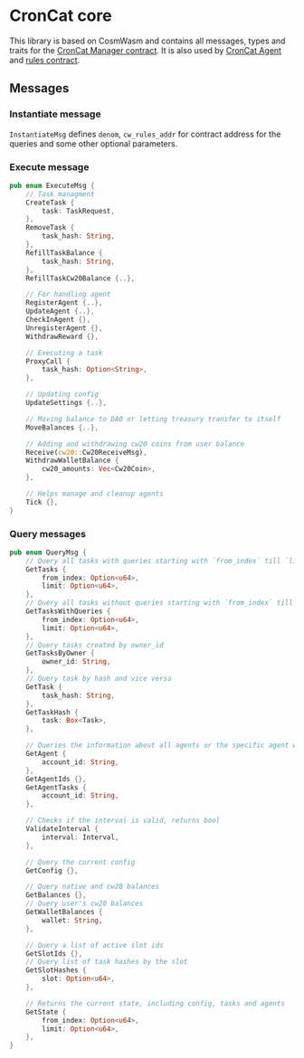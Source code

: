 # CronCat core

This library is based on CosmWasm and contains all messages, types and traits for the [CronCat Manager contract](https://github.com/CronCats/cw-croncat).
It is also used by [CronCat Agent](https://github.com/CronCats/croncat-rs) and [rules contract](https://github.com/CronCats/cw-croncat/tree/main/contracts/cw-rules).

## Messages

### Instantiate message

`InstantiateMsg` defines `denom`, `cw_rules_addr` for contract address for the queries and some other optional parameters. 

### Execute message

```rust
pub enum ExecuteMsg {
    // Task managment
    CreateTask {
        task: TaskRequest,
    },
    RemoveTask {
        task_hash: String,
    },
    RefillTaskBalance {
        task_hash: String,
    },
    RefillTaskCw20Balance {..},

    // For handling agent
    RegisterAgent {..},
    UpdateAgent {..},
    CheckInAgent {},
    UnregisterAgent {},
    WithdrawReward {},

    // Executing a task
    ProxyCall {
        task_hash: Option<String>,
    },

    // Updating config 
    UpdateSettings {..},

    // Moving balance to DAO or letting treasury transfer to itself
    MoveBalances {..},

    // Adding and withdrawing cw20 coins from user balance
    Receive(cw20::Cw20ReceiveMsg),
    WithdrawWalletBalance {
        cw20_amounts: Vec<Cw20Coin>,
    },

    // Helps manage and cleanup agents
    Tick {},
}
```

### Query messages

```rust
pub enum QueryMsg {
    // Query all tasks with queries starting with `from_index` till `limit`
    GetTasks {
        from_index: Option<u64>,
        limit: Option<u64>,
    },
    // Query all tasks without queries starting with `from_index` till `limit`
    GetTasksWithQueries {
        from_index: Option<u64>,
        limit: Option<u64>,
    },
    // Query tasks created by owner_id
    GetTasksByOwner {
        owner_id: String,
    },
    // Query task by hash and vice versa
    GetTask {
        task_hash: String,
    },
    GetTaskHash {
        task: Box<Task>,
    },

    // Queries the information about all agents or the specific agent with address `account_id`
    GetAgent {
        account_id: String,
    },
    GetAgentIds {},
    GetAgentTasks {
        account_id: String,
    },

    // Checks if the interval is valid, returns bool
    ValidateInterval {
        interval: Interval,
    },

    // Query the current config
    GetConfig {},

    // Query native and cw20 balances
    GetBalances {},
    // Query user's cw20 balances
    GetWalletBalances {
        wallet: String,
    },

    // Query a list of active slot ids 
    GetSlotIds {},
    // Query list of task hashes by the slot
    GetSlotHashes {
        slot: Option<u64>,
    },

    // Returns the current state, including config, tasks and agents
    GetState {
        from_index: Option<u64>,
        limit: Option<u64>,
    },
}
```
